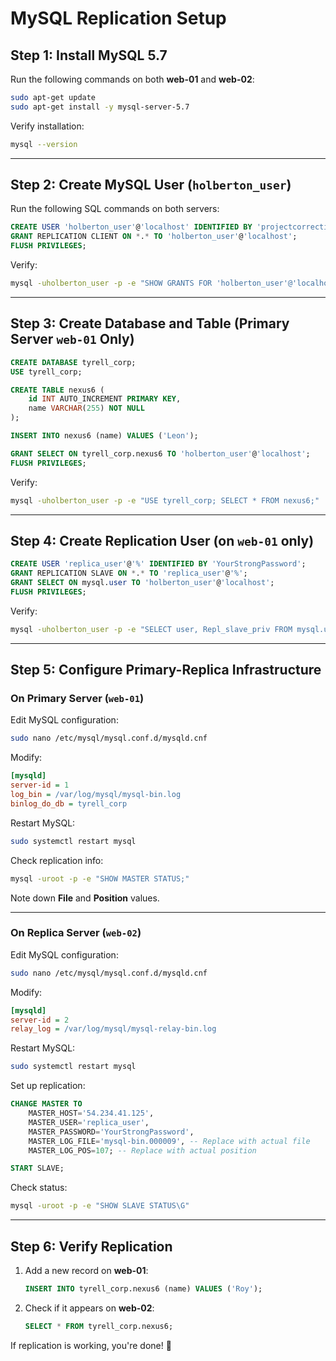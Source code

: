 # MySQL Replication Setup

## **Step 1: Install MySQL 5.7**
Run the following commands on both **web-01** and **web-02**:

```bash
sudo apt-get update
sudo apt-get install -y mysql-server-5.7
```

Verify installation:

```bash
mysql --version
```

---

## **Step 2: Create MySQL User (`holberton_user`)**
Run the following SQL commands on both servers:

```sql
CREATE USER 'holberton_user'@'localhost' IDENTIFIED BY 'projectcorrection280hbtn';
GRANT REPLICATION CLIENT ON *.* TO 'holberton_user'@'localhost';
FLUSH PRIVILEGES;
```

Verify:

```bash
mysql -uholberton_user -p -e "SHOW GRANTS FOR 'holberton_user'@'localhost';"
```

---

## **Step 3: Create Database and Table (Primary Server `web-01` Only)**

```sql
CREATE DATABASE tyrell_corp;
USE tyrell_corp;

CREATE TABLE nexus6 (
    id INT AUTO_INCREMENT PRIMARY KEY,
    name VARCHAR(255) NOT NULL
);

INSERT INTO nexus6 (name) VALUES ('Leon');

GRANT SELECT ON tyrell_corp.nexus6 TO 'holberton_user'@'localhost';
FLUSH PRIVILEGES;
```

Verify:

```bash
mysql -uholberton_user -p -e "USE tyrell_corp; SELECT * FROM nexus6;"
```

---

## **Step 4: Create Replication User (on `web-01` only)**

```sql
CREATE USER 'replica_user'@'%' IDENTIFIED BY 'YourStrongPassword';
GRANT REPLICATION SLAVE ON *.* TO 'replica_user'@'%';
GRANT SELECT ON mysql.user TO 'holberton_user'@'localhost';
FLUSH PRIVILEGES;
```

Verify:

```bash
mysql -uholberton_user -p -e "SELECT user, Repl_slave_priv FROM mysql.user;"
```

---

## **Step 5: Configure Primary-Replica Infrastructure**

### **On Primary Server (`web-01`)**
Edit MySQL configuration:

```bash
sudo nano /etc/mysql/mysql.conf.d/mysqld.cnf
```

Modify:

```ini
[mysqld]
server-id = 1
log_bin = /var/log/mysql/mysql-bin.log
binlog_do_db = tyrell_corp
```

Restart MySQL:

```bash
sudo systemctl restart mysql
```

Check replication info:

```bash
mysql -uroot -p -e "SHOW MASTER STATUS;"
```

Note down **File** and **Position** values.

---

### **On Replica Server (`web-02`)**
Edit MySQL configuration:

```bash
sudo nano /etc/mysql/mysql.conf.d/mysqld.cnf
```

Modify:

```ini
[mysqld]
server-id = 2
relay_log = /var/log/mysql/mysql-relay-bin.log
```

Restart MySQL:

```bash
sudo systemctl restart mysql
```

Set up replication:

```sql
CHANGE MASTER TO
    MASTER_HOST='54.234.41.125',
    MASTER_USER='replica_user',
    MASTER_PASSWORD='YourStrongPassword',
    MASTER_LOG_FILE='mysql-bin.000009', -- Replace with actual file
    MASTER_LOG_POS=107; -- Replace with actual position

START SLAVE;
```

Check status:

```bash
mysql -uroot -p -e "SHOW SLAVE STATUS\G"
```

---

## **Step 6: Verify Replication**
1. Add a new record on **web-01**:
   
   ```sql
   INSERT INTO tyrell_corp.nexus6 (name) VALUES ('Roy');
   ```

2. Check if it appears on **web-02**:
   
   ```sql
   SELECT * FROM tyrell_corp.nexus6;
   ```

If replication is working, you're done! 🎉

